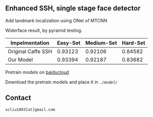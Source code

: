 ## Enhanced SSH, single stage face detector

Add landmark localization using ONet of MTCNN 

Widerface result, by pyramid testing.

| Impelmentation     | Easy-Set | Medium-Set | Hard-Set |
| ------------------ | -------- | ---------- | -------- |
| Original Caffe SSH | 0.93123  | 0.92106    | 0.84582  |
| Our Model          | 0.93394  | 0.92187    | 0.83682  |

Pretrain models on [baiducloud](https://pan.baidu.com/s/1A6QrZpxtGelcA3SHMpTlWQ) 

Download the pretrain models and place it in *`./model/`*

## Contact

    xcliu1893[at]gmail.com
